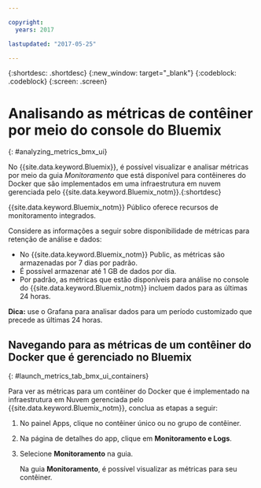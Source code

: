 ```yaml
---

copyright:
  years: 2017

lastupdated: "2017-05-25"

---
```



{:shortdesc: .shortdesc}
{:new_window: target="_blank"}
{:codeblock: .codeblock}
{:screen: .screen}

# Analisando as métricas de contêiner por meio do console do Bluemix
{: #analyzing_metrics_bmx_ui}

No {{site.data.keyword.Bluemix}}, é possível visualizar e analisar métricas por meio da guia *Monitoramento* que está disponível para contêineres do Docker que são implementados em uma infraestrutura em nuvem gerenciada pelo {{site.data.keyword.Bluemix_notm}}.{:shortdesc}

{{site.data.keyword.Bluemix_notm}} Público oferece recursos de monitoramento integrados. 

Considere as informações a seguir sobre disponibilidade de métricas para retenção de análise e dados:

* No {{site.data.keyword.Bluemix_notm}} Public, as métricas são armazenadas por 7 dias por padrão. 
* É possível armazenar até 1 GB de dados por dia. 
* Por padrão, as métricas que estão disponíveis para análise no console do {{site.data.keyword.Bluemix_notm}} incluem dados para as últimas 24 horas.

**Dica:** use o Grafana para analisar dados para um período customizado que precede as últimas 24 horas.


##  Navegando para as métricas de um contêiner do Docker que é gerenciado no Bluemix
{: #launch_metrics_tab_bmx_ui_containers}

Para ver as métricas para um contêiner do Docker que é implementado na infraestrutura em Nuvem gerenciada pelo {{site.data.keyword.Bluemix_notm}}, conclua as etapas a seguir:

1. No painel Apps, clique no contêiner único ou no grupo de contêiner. 
    
2. Na página de detalhes do app, clique em **Monitoramento e Logs**.

3. Selecione **Monitoramento** na guia.
    
    Na guia **Monitoramento**, é possível visualizar as métricas para seu contêiner.
